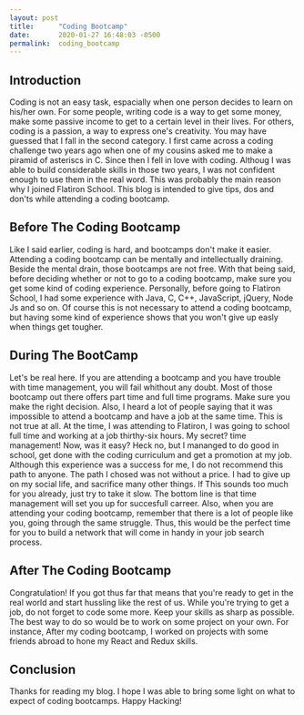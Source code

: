 ```yaml
---
layout: post
title:      "Coding Bootcamp"
date:       2020-01-27 16:48:03 -0500
permalink:  coding_bootcamp
---
```



<h2>Introduction</h2>
Coding is not an easy task, espacially when one person decides to learn on his/her own. 
For some people, writing code is a way to get some money, make some passive income to get to a certain level in their lives. For others, coding is a passion, a way to express one's creativity. You may have guessed that I fall in the second category. I first came across a coding challenge two years ago when one of my cousins asked me to make a piramid of asteriscs in C. Since then I fell in love with coding. Althoug I was able to build considerable skills in those two years, I was not confident enough to use them in the real word. This was probably the main reason why I joined Flatiron School. This blog is intended to give tips, dos and don'ts while attending a coding bootcamp.
<h2>Before The Coding Bootcamp</h2>
Like I said earlier, coding is hard, and bootcamps don't make it easier. Attending a coding bootcamp can be mentally and intellectually draining. Beside the mental drain, those bootcamps are not free. With that being said, before deciding whether or not to go to a coding bootcamp, make sure you get some kind of coding experience. Personally, before going to Flatiron School, I had some experience with Java, C, C++, JavaScript, jQuery, Node Js and so on. Of course this is not necessary to attend a coding bootcamp, but having some kind of experience shows that you won't give up easly when things get tougher. 
<h2>During The BootCamp</h2>
Let's be real here. If you are attending a bootcamp and you have trouble with time management, you will fail whithout any doubt. Most of those bootcamp out there offers part time and full time programs. Make sure you make the right decision.  Also, I heard a lot of people saying that it was impossible to attend a bootcamp and have a job at the same time. This is not true at all. At the time, I was attending to Flatiron, I was going to school full time and working at a job thirthy-six hours. My secret? time management! Now, was it easy? Heck no, but I mananged to do good in school, get done with the coding curriculum and get a promotion at my job.  Although this experience was a success for me, I do not recommend this path to anyone. The path I chosed was not without a price. I had to give up on my social life, and sacrifice many other things. If This sounds too much for you already, just try to take it slow. The bottom line is that time management will set you up for  succesfull carreer. 
Also, when you are attending your coding bootcamp, remember that there is a lot of people like you, going through the same struggle. Thus, this would be the perfect time for you to build a network that will come in handy in your job search process.
<h2>After The Coding Bootcamp</h2>
Congratulation! If you got thus far that means that you're ready to get in the real world and start hussling like the rest of us. While you're trying to get a job, do not forget to code some more. Keep your skills as sharp as possible. The best way to do so would be to work on some project on your own. For instance, After my coding bootcamp, I worked on projects with some friends abroad to hone my React and Redux skills.
<h2>Conclusion</h2>
Thanks for reading my blog. I hope I was able to bring some light on what to expect of coding bootcamps. Happy Hacking!
